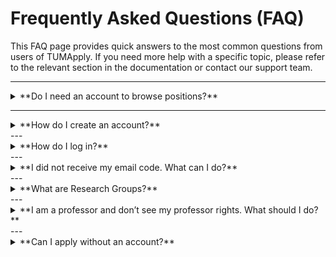 # Frequently Asked Questions (FAQ)

This FAQ page provides quick answers to the most common questions from users of TUMApply. If you need more help with
a specific topic, please refer to the relevant section in the documentation or contact our support team.

---

<details>
<summary>**Do I need an account to browse positions?**</summary>

No. You can search and view all open positions on TUMApply without creating an account.

If you want to apply for a position or save your personal data, you need to create an account.
See [Account Creation](./docs/docs/applicants/account-creation)

</details>

---

<details>
<summary>**How do I create an account?**</summary>

Applicants can register with Google, Apple, or email. Professors automatically get an account when they log in with
their TUM ID. See [Applicants – Account Creation](./docs/docs/applicants/account-creation)
or [Professors – Account Creation](./docs/docs/professors/account-creation)

</details>
---

<details>
<summary>**How do I log in?**</summary>

**Applicants**: To log in, go to the **[TUMApply](https://tumapply.aet.cit.tum.de/)** page and click on the **Login**
button in the top-right corner. You can then choose one of three options – email + verification code, Google or Apple.

For more details, see [Applicants – Login](./docs/docs/applicants/login).

---

**Professors**: To log in, go to the **[TUMApply Professor](https://tumapply.aet.cit.tum.de/professor)** page and click
on the **Login** button in the top-right corner. Use your TUM ID and TUM password to sign in via the TUM Login system.
These are the same credentials you normally use for other TUM services (e.g., email, campus portal). No separate
registration is required – your account is created automatically. 

For more details, see [Professors – Login](./docs/docs/professors/login).

</details>
---

<details>
<summary>**I did not receive my email code. What can I do?**</summary>

First, check your spam folder. If no code arrived, request a new one in the login dialog.
See [Login](./applicants/login)

</details>
---

<details>
<summary>**What are Research Groups?**</summary>

Research Groups are usually equivalent to chairs and professorships at TUM. They are needed for professors to manage
applications and postings. See [Research Groups and Rights](./docs/docs/professors/research-groups)

</details>
---

<details>
<summary>**I am a professor and don’t see my professor rights. What should I do?**</summary>

On first login, you only have applicant rights. Please send us an email with the name of your Research Group and its
head. Our team will assign your rights and confirm by email.
See [Research Groups and Rights](./docs/docs/professors/research-groups)

</details>
---

<details>
<summary>**Can I apply without an account?**</summary>

No. You can browse all open positions without an account, but as soon as you want to apply, you must create an account.
See [Applicants – Account Creation](./docs/docs/applicants/account-creation)

</details>
